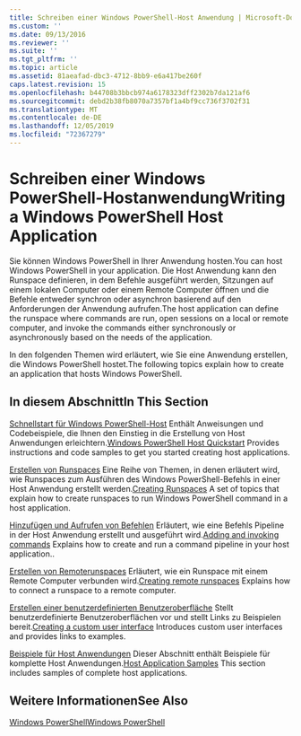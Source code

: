 ```yaml
---
title: Schreiben einer Windows PowerShell-Host Anwendung | Microsoft-Dokumentation
ms.custom: ''
ms.date: 09/13/2016
ms.reviewer: ''
ms.suite: ''
ms.tgt_pltfrm: ''
ms.topic: article
ms.assetid: 81aeafad-dbc3-4712-8bb9-e6a417be260f
caps.latest.revision: 15
ms.openlocfilehash: b44708b3bbcb974a6178323dff2302b7da121af6
ms.sourcegitcommit: debd2b38fb8070a7357bf1a4bf9cc736f3702f31
ms.translationtype: MT
ms.contentlocale: de-DE
ms.lasthandoff: 12/05/2019
ms.locfileid: "72367279"
---
```

# <a name="writing-a-windows-powershell-host-application"></a><span data-ttu-id="03cc8-102">Schreiben einer Windows PowerShell-Hostanwendung</span><span class="sxs-lookup"><span data-stu-id="03cc8-102">Writing a Windows PowerShell Host Application</span></span>

<span data-ttu-id="03cc8-103">Sie können Windows PowerShell in Ihrer Anwendung hosten.</span><span class="sxs-lookup"><span data-stu-id="03cc8-103">You can host Windows PowerShell in your application.</span></span> <span data-ttu-id="03cc8-104">Die Host Anwendung kann den Runspace definieren, in dem Befehle ausgeführt werden, Sitzungen auf einem lokalen Computer oder einem Remote Computer öffnen und die Befehle entweder synchron oder asynchron basierend auf den Anforderungen der Anwendung aufrufen.</span><span class="sxs-lookup"><span data-stu-id="03cc8-104">The host application can define the runspace where commands are run, open sessions on a local or remote computer, and invoke the commands either synchronously or asynchronously based on the needs of the application.</span></span>

<span data-ttu-id="03cc8-105">In den folgenden Themen wird erläutert, wie Sie eine Anwendung erstellen, die Windows PowerShell hostet.</span><span class="sxs-lookup"><span data-stu-id="03cc8-105">The following topics explain how to create an application that hosts Windows PowerShell.</span></span>

## <a name="in-this-section"></a><span data-ttu-id="03cc8-106">In diesem Abschnitt</span><span class="sxs-lookup"><span data-stu-id="03cc8-106">In This Section</span></span>

<span data-ttu-id="03cc8-107">[Schnellstart für Windows PowerShell-Host](./windows-powershell-host-quickstart.md) Enthält Anweisungen und Codebeispiele, die Ihnen den Einstieg in die Erstellung von Host Anwendungen erleichtern.</span><span class="sxs-lookup"><span data-stu-id="03cc8-107">[Windows PowerShell Host Quickstart](./windows-powershell-host-quickstart.md) Provides instructions and code samples to get you started creating host applications.</span></span>

<span data-ttu-id="03cc8-108">[Erstellen von Runspaces](./creating-runspaces.md) Eine Reihe von Themen, in denen erläutert wird, wie Runspaces zum Ausführen des Windows PowerShell-Befehls in einer Host Anwendung erstellt werden.</span><span class="sxs-lookup"><span data-stu-id="03cc8-108">[Creating Runspaces](./creating-runspaces.md) A set of topics that explain how to create runspaces to run Windows PowerShell command in a host application.</span></span>

<span data-ttu-id="03cc8-109">[Hinzufügen und Aufrufen von Befehlen](./adding-and-invoking-commands.md) Erläutert, wie eine Befehls Pipeline in der Host Anwendung erstellt und ausgeführt wird.</span><span class="sxs-lookup"><span data-stu-id="03cc8-109">[Adding and invoking commands](./adding-and-invoking-commands.md) Explains how to create and run a command pipeline in your host application..</span></span>

<span data-ttu-id="03cc8-110">[Erstellen von Remoterunspaces](./creating-remote-runspaces.md) Erläutert, wie ein Runspace mit einem Remote Computer verbunden wird.</span><span class="sxs-lookup"><span data-stu-id="03cc8-110">[Creating remote runspaces](./creating-remote-runspaces.md) Explains how to connect a runspace to a remote computer.</span></span>

<span data-ttu-id="03cc8-111">[Erstellen einer benutzerdefinierten Benutzeroberfläche](./creating-a-custom-user-interface.md) Stellt benutzerdefinierte Benutzeroberflächen vor und stellt Links zu Beispielen bereit.</span><span class="sxs-lookup"><span data-stu-id="03cc8-111">[Creating a custom user interface](./creating-a-custom-user-interface.md) Introduces custom user interfaces and provides links to examples.</span></span>

<span data-ttu-id="03cc8-112">[Beispiele für Host Anwendungen](./host-application-samples.md) Dieser Abschnitt enthält Beispiele für komplette Host Anwendungen.</span><span class="sxs-lookup"><span data-stu-id="03cc8-112">[Host Application Samples](./host-application-samples.md) This section includes samples of complete host applications.</span></span>

## <a name="see-also"></a><span data-ttu-id="03cc8-113">Weitere Informationen</span><span class="sxs-lookup"><span data-stu-id="03cc8-113">See Also</span></span>

[<span data-ttu-id="03cc8-114">Windows PowerShell</span><span class="sxs-lookup"><span data-stu-id="03cc8-114">Windows PowerShell</span></span>](https://msdn.microsoft.com/en-us/b41a2af3-aec1-402d-8e18-c2c26be461ff)
